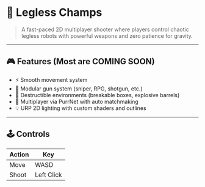 # 🦿 Legless Champs

> A fast-paced 2D multiplayer shooter where players control chaotic legless robots with powerful weapons and zero patience for gravity.

---

## 🎮 Features (Most are COMING SOON)

- ⚡ Smooth movement system
- 🔫 Modular gun system (sniper, RPG, shotgun, etc.)
- 🧱 Destructible environments (breakable boxes, explosive barrels)
- 🔌 Multiplayer via PurrNet with auto matchmaking
- 💡 URP 2D lighting with custom shaders and outlines

---

## 🕹️ Controls

| Action    | Key     |
|----------|---------|
| Move     | WASD    |
| Shoot    | Left Click |

